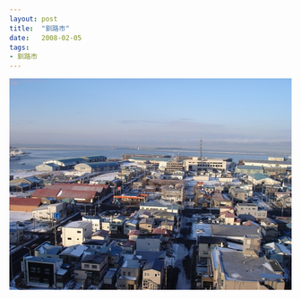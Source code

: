```yaml
---
layout: post
title:  "釧路市"
date:   2008-02-05
tags:
- 釧路市
---
```

![釧路市](/media/2008-02-05-釧路市.jpeg)